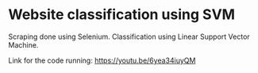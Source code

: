 # Website classification using SVM

Scraping done using Selenium.
Classification using Linear Support Vector Machine.

Link for the code running: https://youtu.be/6yea34iuyQM

